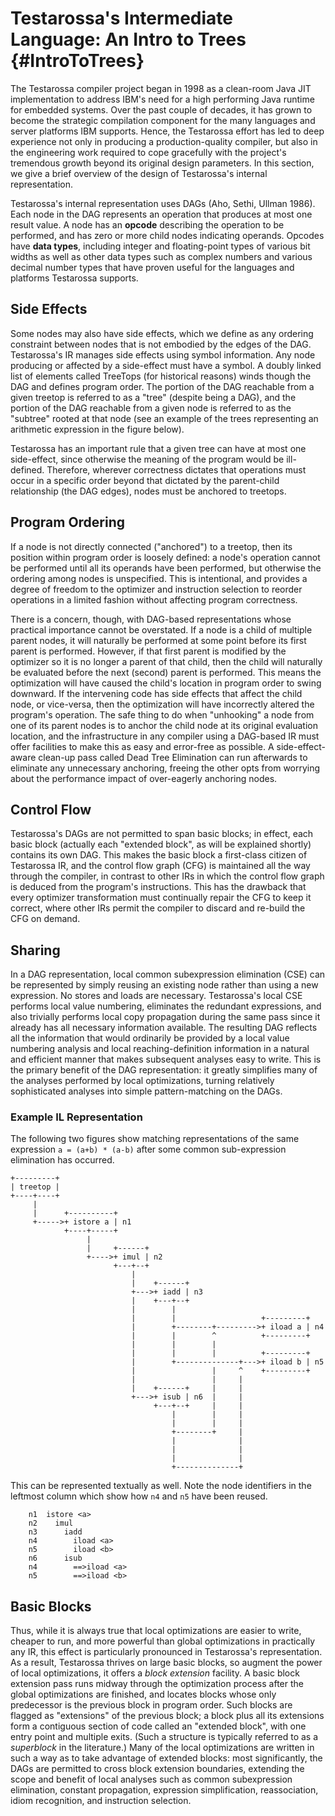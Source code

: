 <!--
Copyright (c) 2016, 2021 IBM Corp. and others

This program and the accompanying materials are made available under
the terms of the Eclipse Public License 2.0 which accompanies this
distribution and is available at https://www.eclipse.org/legal/epl-2.0/
or the Apache License, Version 2.0 which accompanies this distribution and
is available at https://www.apache.org/licenses/LICENSE-2.0.

This Source Code may also be made available under the following
Secondary Licenses when the conditions for such availability set
forth in the Eclipse Public License, v. 2.0 are satisfied: GNU
General Public License, version 2 with the GNU Classpath 
Exception [1] and GNU General Public License, version 2 with the
OpenJDK Assembly Exception [2].

[1] https://www.gnu.org/software/classpath/license.html
[2] http://openjdk.java.net/legal/assembly-exception.html

SPDX-License-Identifier: EPL-2.0 OR Apache-2.0 OR GPL-2.0 WITH Classpath-exception-2.0 OR LicenseRef-GPL-2.0 WITH Assembly-exception
-->

Testarossa's Intermediate Language: An Intro to Trees {#IntroToTrees}
=====================================================

The Testarossa compiler project began in 1998 as a clean-room Java JIT
implementation to address IBM's need for a high performing Java runtime for
embedded systems.  Over the past couple of decades, it has grown to become the
strategic compilation component for the many languages and server platforms IBM
supports.  Hence, the Testarossa effort has led to deep experience not only in
producing a production-quality compiler, but also in the engineering work
required to cope gracefully with the project's tremendous growth beyond its
original design parameters.  In this section, we give a brief overview of the
design of Testarossa's internal representation. 

Testarossa's internal representation uses DAGs (Aho, Sethi, Ullman 1986).  Each
node in the DAG represents an operation that produces at most one result value.
A node has an **opcode** describing the operation to be performed, and has zero or
more child nodes indicating operands.  Opcodes have **data types**, including
integer and floating-point types of various bit widths as well as other data
types such as complex numbers and various decimal number types that have proven
useful for the languages and platforms Testarossa supports.


## Side Effects

Some nodes may also have side effects, which we define as any ordering
constraint between nodes that is not embodied by the edges of the DAG.
Testarossa's IR manages side effects using symbol information.  Any node
producing or affected by a side-effect must have a symbol.  A doubly linked
list of elements called TreeTops (for historical reasons) winds though the
DAG and defines program order. The portion of the DAG reachable from a given
treetop is referred to as a "tree" (despite being a DAG), and the portion of
the DAG reachable from a given node is referred to as the "subtree" rooted at
that node (see an example of the trees representing an arithmetic expression in
the figure below). 

Testarossa has an important rule that a given tree can have at most one
side-effect, since otherwise the meaning of the program would be ill-defined.
Therefore, wherever correctness dictates that operations must occur in a
specific order beyond that dictated by the parent-child relationship (the DAG
edges), nodes must be anchored to treetops.


## Program Ordering

If a node is not directly connected ("anchored") to a treetop, then its position
within program order is loosely defined: a node's operation cannot be performed
until all its operands have been performed, but otherwise the ordering among
nodes is unspecified.  This is intentional, and provides a degree of freedom to
the optimizer and instruction selection to reorder operations in a limited
fashion without affecting program correctness. 

There is a concern, though, with DAG-based representations whose practical
importance cannot be overstated.  If a node is a child of multiple parent
nodes, it will naturally be performed at some point before its first parent is
performed.  However, if that first parent is modified by the optimizer so it is
no longer a parent of that child, then the child will naturally be evaluated
before the next (second) parent is performed.  This means the optimization will
have caused the child's location in program order to swing downward.  If the
intervening code has side effects that affect the child node, or vice-versa,
then the optimization will have incorrectly altered the program's operation.
The safe thing to do when "unhooking" a node from one of its parent nodes is to
anchor the child node at its original evaluation location, and the
infrastructure in any compiler using a DAG-based IR must offer facilities to
make this as easy and error-free as possible.  A side-effect-aware clean-up
pass called Dead Tree Elimination can run afterwards to eliminate any
unnecessary anchoring, freeing the other opts from worrying about the
performance impact of over-eagerly anchoring nodes.

## Control Flow 

Testarossa's DAGs are not permitted to span basic blocks; in effect, each basic
block (actually each "extended block", as will be explained shortly) contains
its own DAG.  This makes the basic block a first-class citizen of Testarossa
IR, and the control flow graph (CFG) is maintained all the way through the
compiler, in contrast to other IRs in which the control flow graph is deduced
from the program's instructions.  This has the drawback that every optimizer
transformation must continually repair the CFG to keep it correct, where other
IRs permit the compiler to discard and re-build the CFG on demand.

## Sharing

In a DAG representation, local common subexpression elimination (CSE) can be
represented by simply reusing an existing node rather than using a new
expression.  No stores and loads are necessary.  Testarossa's local CSE performs
local value numbering, eliminates the redundant expressions, and also trivially
performs local copy propagation during the same pass since it already has all
necessary information available.  The resulting DAG reflects all the information
that would ordinarily be provided by a local value numbering analysis and local
reaching-definition information in a natural and efficient manner that makes
subsequent analyses easy to write.  This is the primary benefit of the DAG
representation: it greatly simplifies many of the analyses performed by local
optimizations, turning relatively sophisticated analyses into simple
pattern-matching on the DAGs.



### Example IL Representation

The following two figures show matching representations of the same expression 
`a = (a+b) * (a-b)` after some common sub-expression elimination has occurred. 

```
+---------+
| treetop |
+----+----+
     |
     |      +----------+
     +----->+ istore a | n1
            +----+-----+
                 |
                 |     +------+
                 +---->+ imul | n2
                       +---+--+
                           |
                           |    +------+
                           +--->+ iadd | n3
                           |    +---+--+
                           |        |
                           |        |                   +---------+
                           |        +--------+--------->+ iload a | n4
                           |        |        ^          +---------+
                           |        |        |
                           |        |        |          +---------+
                           |        +--------------+--->+ iload b | n5
                           |                 |     ^    +---------+
                           |                 |     |
                           |    +------+     |     |
                           +--->+ isub | n6  |     |
                                +---+--+     |     |
                                    |        |     |
                                    |        |     |
                                    +--------+     |
                                    |              |
                                    |              |
                                    |              |
                                    +--------------+

```

This can be represented textually as well. Note the node identifiers 
in the leftmost column which show how `n4` and `n5` have been reused. 

```
    n1  istore <a>
    n2    imul
    n3      iadd
    n4        iload <a>
    n5        iload <b>
    n6      isub
    n4        ==>iload <a>
    n5        ==>iload <b>
```

## Basic Blocks

Thus, while it is always true that local optimizations are easier to write,
cheaper to run, and more powerful than global optimizations in practically any
IR, this effect is particularly pronounced in Testarossa's representation.  As a
result, Testarossa thrives on large basic blocks, so augment the power of local
optimizations, it offers a _block extension_ facility.  A basic block
extension pass runs midway through the optimization process after the global
optimizations are finished, and locates blocks whose only predecessor is the
previous block in program order.  Such blocks are flagged as "extensions" of the
previous block; a block plus all its extensions form a contiguous section of
code called an "extended block", with one entry point and multiple exits.  (Such
a structure is typically referred to as a _superblock_ in the
literature.) Many of the local optimizations are written in such a way as to
take advantage of extended blocks: most significantly, the DAGs are permitted to
cross block extension boundaries, extending the scope and benefit of local
analyses such as common subexpression elimination, constant propagation,
expression simplification, reassociation, idiom recognition, and instruction
selection.

